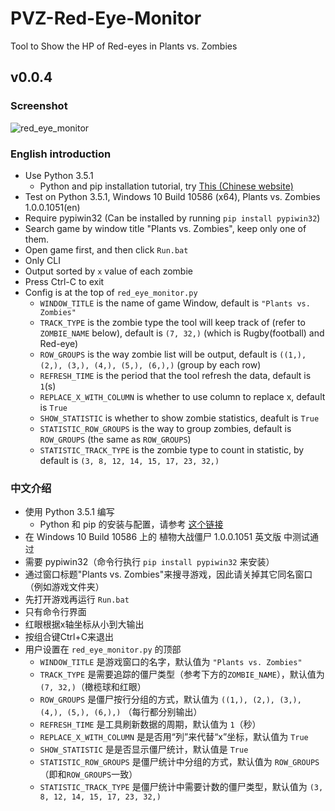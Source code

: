 # PVZ-Red-Eye-Monitor

Tool to Show the HP of Red-eyes in Plants vs. Zombies

## v0.0.4

### Screenshot

![red_eye_monitor](https://cloud.githubusercontent.com/assets/7543632/11903096/b23efb12-a5f1-11e5-8a4d-fca1c3bbb103.png)

### English introduction

- Use Python 3.5.1
  - Python and pip installation tutorial, try [This (Chinese website)](http://www.tuicool.com/articles/eiM3Er3)
- Test on Python 3.5.1, Windows 10 Build 10586 (x64), Plants vs. Zombies 1.0.0.1051(en)
- Require pypiwin32 (Can be installed by running `pip install pypiwin32`)
- Search game by window title "Plants vs. Zombies", keep only one of them.
- Open game first, and then click `Run.bat`
- Only CLI
- Output sorted by `x` value of each zombie
- Press Ctrl-C to exit
- Config is at the top of `red_eye_monitor.py`
  - `WINDOW_TITLE` is the name of game Window, default is `"Plants vs. Zombies"`
  - `TRACK_TYPE` is the zombie type the tool will keep track of (refer to `ZOMBIE_NAME` below), default is `(7, 32,)` (which is Rugby(football) and Red-eye)
  - `ROW_GROUPS` is the way zombie list will be output, default is `((1,), (2,), (3,), (4,), (5,), (6,),)` (group by each row)
  - `REFRESH_TIME` is the period that the tool refresh the data, default is `1`(s)
  - `REPLACE_X_WITH_COLUMN` is whether to use column to replace x, default is `True`
  - `SHOW_STATISTIC` is whether to show zombie statistics, deafult is `True`
  - `STATISTIC_ROW_GROUPS` is the way to group zombies, default is `ROW_GROUPS` (the same as `ROW_GROUPS`)
  - `STATISTIC_TRACK_TYPE` is the zombie type to count in statistic, by default is `(3, 8, 12, 14, 15, 17, 23, 32,)`

### 中文介绍

- 使用 Python 3.5.1 编写
  - Python 和 pip 的安装与配置，请参考 [这个链接](http://www.tuicool.com/articles/eiM3Er3)
- 在 Windows 10 Build 10586 上的 植物大战僵尸 1.0.0.1051 英文版 中测试通过
- 需要 pypiwin32（命令行执行 `pip install pypiwin32` 来安装）
- 通过窗口标题"Plants vs. Zombies"来搜寻游戏，因此请关掉其它同名窗口（例如游戏文件夹）
- 先打开游戏再运行 `Run.bat`
- 只有命令行界面
- 红眼根据x轴坐标从小到大输出
- 按组合键Ctrl+C来退出
- 用户设置在 `red_eye_monitor.py` 的顶部
  - `WINDOW_TITLE` 是游戏窗口的名字，默认值为 `"Plants vs. Zombies"`
  - `TRACK_TYPE` 是需要追踪的僵尸类型（参考下方的`ZOMBIE_NAME`），默认值为`(7, 32,)`（橄榄球和红眼）
  - `ROW_GROUPS` 是僵尸按行分组的方式，默认值为 `((1,), (2,), (3,), (4,), (5,), (6,),)` （每行都分别输出）
  - `REFRESH_TIME` 是工具刷新数据的周期，默认值为 `1`（秒）
  - `REPLACE_X_WITH_COLUMN` 是是否用“列”来代替“x”坐标，默认值为 `True`
  - `SHOW_STATISTIC` 是是否显示僵尸统计，默认值是 `True`
  - `STATISTIC_ROW_GROUPS` 是僵尸统计中分组的方式，默认值为 `ROW_GROUPS` （即和`ROW_GROUPS`一致）
  - `STATISTIC_TRACK_TYPE` 是僵尸统计中需要计数的僵尸类型，默认值为 `(3, 8, 12, 14, 15, 17, 23, 32,)`